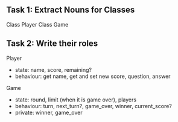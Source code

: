 ## Task 1: Extract Nouns for Classes
Class Player
Class Game

## Task 2: Write their roles
Player
- state: name, score, remaining?
- behaviour: get name, get and set new score, question, answer

Game
- state: round, limit (when it is game over), players
- behaviour: turn, next_turn?, game_over, winner, current_score?
- private: winner, game_over